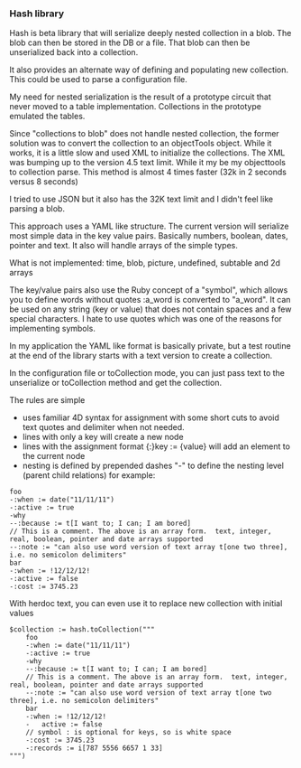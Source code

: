 ### Hash library

Hash is beta library that will serialize deeply nested collection in a blob. The blob can then
be stored in the DB or a file. That blob can then be unserialized back into a collection.

It also provides an alternate way of defining and populating new collection. This could be used to parse a 
configuration file.

My need for nested serialization is the result of a prototype circuit that never
moved to a table implementation. Collections in the prototype emulated the tables.

Since "collections to blob" does not handle nested collection, the former solution was to convert the collection 
to an objectTools object.  While it works, it is a little slow and used XML to initialize the collections. 
The XML was bumping up to the version 4.5 text limit. While it my be my objecttools to collection parse. This
method is almost 4 times faster (32k in 2 seconds versus 8 seconds)

I tried to use JSON but it also has the 32K text limit and I didn't feel like parsing a blob.

This approach uses a YAML like structure. The current version will serialize most simple data in the key value pairs.
Basically numbers, boolean, dates, pointer and text. It also will handle arrays of the simple types.

What is not implemented: time, blob, picture, undefined, subtable and 2d arrays

The key/value pairs also use the Ruby concept of a "symbol", which allows you to define words without quotes :a_word is 
converted to "a_word". It can be used on any string (key or value) that does not contain spaces and
a few special characters. I hate to use quotes which was one of the reasons for implementing symbols.

In my application the YAML like format is basically private, but a test routine at the end of the library
starts with a text version to create a collection.

In the configuration file or toCollection mode, you can just pass text to the unserialize or toCollection method and get the collection.

The rules are simple

* uses familiar 4D syntax for assignment with some short cuts to avoid text quotes and delimiter when not needed.
* lines with only a key will create a new node
* lines with the assignment format {:}key := {value} will add an element to the current node
* nesting is defined by prepended dashes "-" to define the nesting level (parent child relations) for example:

```
foo
-:when := date("11/11/11")
-:active := true
-why
--:because := t[I want to; I can; I am bored]
// This is a comment. The above is an array form.  text, integer, real, boolean, pointer and date arrays supported
--:note := "can also use word version of text array t[one two three], i.e. no semicolon delimiters"
bar
-:when := !12/12/12!
-:active := false
-:cost := 3745.23
```

With herdoc text, you can even use it to replace new collection with initial values

```
$collection := hash.toCollection("""
    foo
    -:when := date("11/11/11")
    -:active := true
    -why
    --:because := t[I want to; I can; I am bored]
    // This is a comment. The above is an array form.  text, integer, real, boolean, pointer and date arrays supported
    --:note := "can also use word version of text array t[one two three], i.e. no semicolon delimiters"
    bar
    -:when := !12/12/12!
    -   active := false
    // symbol : is optional for keys, so is white space
    -:cost := 3745.23
    -:records := i[787 5556 6657 1 33]
""")
```
